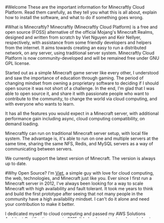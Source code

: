 #Welcome
  These are the important information for Minecraftly Cloud Platform.  Read them carefully,
as they tell you what this is all about, explain how to install the
software, and what to do if something goes wrong. 

#What is Minecraftly?
  Minecraftly (Minecraftly Cloud Platform) is a free and open source (FOSS) alternative of the official Mojang's Minecraft Realms, designed and written from scratch by Viet Nguyen and Keir Nellyer, respectively, with assistance from some friendly developers and helpers from the internet. It aims towards creating an easy to run a distributed network, on any server, using traditional server system. Minecraftly Cloud Platform is now community-developed and will be remained free under GNU GPL license.
  
  Started out as a simple Minecraft game server like every other, I understood and saw the importance of education through gaming. The period of changing mindset from owning a proprietary software to deciding if I should open source it was not short of a challenge. In the end, I'm glad that I was able to open source it, and share it with passionate people who want to contribute to the community, to change the world via cloud computing, and with everyone who wants to learn.

  It has all the features you would expect in a Minecraft server, with additional performance gain
  including async, cloud computing compatibility, on demand
  loading.
  
  Minecraftly can run on traditional Minecraft server setup, with local file system. The advantage is, it's able to run on one and multiple servers at the same time, sharing the same NFS, Redis, and MySQL servers as a way of communicating between servers.
  
  We currently support the latest version of Minecraft. The version is always up to date.
  
#Why Open Source?
  I'm [Viet](https://twitter.com/vietdoge), a simple guy with love for cloud computing, the web, technologies, and Minecraft just like you. Ever since I first run a Minecraft server in 2012, I've always been looking for a way to scale Minecraft with high availability and fault tolerant. It took me years to think and build the first prototype after seeing that not many people in the community have a high availability mindset. I can't do it alone and need your contribution to make it better.
  
  I dedicated myself to cloud computing and passed my AWS Solutions Architect Certification exam in 2015. It helped construct my knowledge to build a simplier open source project that anyone can test, build, host their own network.
  
#Download
  You can download the already compiled version of Minecraftly at [https://ci.m.ly](https://ci.m.ly)
  
#How it works
  As an alternative of Mojang's Minecraft Realms, if you install Minecraftly in your server, then each of your player will have his/her own server, accessible via (player's MC username).(your domain name).com
  
#Player Flow
 Usually, in a normal Minecraft server, player flow is like this:
<pre><code>
                               Player A
                                  |
                                  |
                                  |
                                  ▼ 
                              Server 1 
                                  |
                                  |
                                  |
                                  ▼ 
                               World 1
</code></pre>
 With the old way of distributing players, a single machine gets filled up with players very quickly, and will crash at a certain amount of concurrent players online.

 Let's visualize a smarter way to distribute players. In Minecraftly, it's like this:
<pre><code>
                               Player A
                                  |
                                  |
                                  |
                                  ▼ 
                       Server 1 or 2 or 3 or ∞
                                  |
                                  |
                                  |
                                  ▼ 
                               World A
</code></pre>
 As you can see, in this method, it doesn't matter which server brings player his/her own world when they log in, as long as the one server serves the correct world to the correct player at that correct moment.
 
 You will then ask: The visualization above shows one player and one world. What about multiple players at the same time? Here you go:
<pre><code>
     Player A          Player B          Player C          Player D          Player E
        |                 |                 |                 |                 |
        |                 |                 |                 |                 |
        |                 |                 |                 |                 |
        ▼                 ▼                 ▼                 ▼                 ▼
    Server 1 or 2 or 3 or 4 or 5 or 6 or 7 or 8 or 9 or 10 or 11 or 12 or 13 or ... or ∞
        |                 |                 |                 |                 |
        |                 |                 |                 |                 |
        |                 |                 |                 |                 |
        ▼                 ▼                 ▼                 ▼                 ▼
   +----------------------------------------------------------------------------------+
   |                                                                                  |
   | World A           World B            World C           World E           World F |
   |                                                                                  |
   +----------------------------------------------------------------------------------+
</code></pre>
 How do I store world A, B, C, D, E, and F for the respective players and load them as fast as possible, using traditional way of saving worlds on disk?
 
 The answer is to have all servers using the same "global worlds" folder, storing all the worlds for the respective player there.
 
 For multiple servers to "share the same folder", the simpliest way is to use NFS (Network File System) server.
 
#Architecture
  Minecraftly operates under the premise that everything can fail at anytime, so we focus on designing a high availability, fault tolerant system that can withstand failure at the server, database, or network level.
  
  First, let's visualize the stack:
  
<pre><code>
                           Minecraft Players
                                  ▲
                                  |
                                  |
                                  |
                                  ▼
      +----------------- Network Load Balancer -----------------+
      |                           |                             |
      |                           |                             |
      |                           |                             |
   BungeeCord 1              BungeeCord 2                 BungeeCord n
      |                           |                             |
      |                           |                             |
      |                           |                             |
   Spigot 1                    Spigot 2                      Spigot n
      |                           |                             |
      |                           |                             |
      |                           |                             |
      +------------------- NFS, MySQL & Redis ------------------+
      
</code></pre>
  
  According to the drawing above, you can clearly see that all BungeeCord & Spigot servers share the same NFS, MySQL and Redis servers. In this case, we call such shared server "endpoints" (because behind the endpoints maybe a cluster of servers as well.

  There are an infinite amount of BungeeCord and Spigot servers, having the same exact configuration. It doesn't matter how many BungeeCord or Spigot servers out there. As long as they use the same NFS mount point, the same MySQL server, and the same Redis server, then the player's experience will be unified.
  
#Single Machine Environment (for testing)
To build a single machine test environment, it will be visualized like this:

<pre><code>
                           Minecraft Players
                                  ▲
                                  |
                                  |
                                  |
                                  ▼
   BungeeCord 1 (port 25565)                    BungeeCord 2 (port 25566)
      |                                                         |
      |                                                         |
      |                                                         |
   Spigot 1 (port 25567)                           Spigot 2 (port 25568)
      |                                                         |
      |                                                         |
      |                                                         |
      +--------------------- MySQL & Redis ---------------------+
      
</code></pre>
  
  This testing environment is very simple. It works with traditional server cluster (VM, dedicated servers, etc...). It can also work with cloud servers (Amazon Web Services, Google Cloud Platform, Microsoft Azure).
  
#Requirements
 * BungeeCord: serve as a proxy server
 * Spigot: serve as Minecraft server
 * MySQL Server
 * Redis Server (Will plan to not depend on Redis and RedisBungee)
 * RedisBungee plugin (Will plan to not depend on Redis and RedisBungee)
 * Vault plugin (for permissions hook)
 * ProtocolLib plugin (Will plan to not depend on ProtocolLib)
  
#Contributing
  Minecraftly is licensed under the GNU General Public License version 3 (GNU GPLv3), and we welcome anybody to fork and submit a Pull Request back with their changes, and if you want to join as a permanent member we can add you to the team.
  
  This is a "copyleft" license, which means if you publish the modified work as your own, you must open source it as well. It benefits the educational purpose of the software and helps everyone build better software that work on both traditional and cloud infrastructure.
  
  For details of license, check the [LICENSE](LICENSE) file.

  For contributing information, check out the [CONTRIBUTING.md](CONTRIBUTING.md) file for more details.

#Managed Hosting
  Besides the free and open source version, we also offer a value added hosted service at [https://m.ly](https://m.ly). You can play with friends and don't have to setup server.
  
#Special Thanks To
  Andrew, Keir, Tux, Michael, Devin, Snivell, Ben (redraskal) and many others who have been helping me over the years to make this happen.
